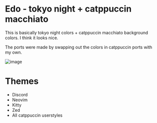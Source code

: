 # Edo - tokyo night + catppuccin macchiato

This is basically tokyo night colors + catppuccin macchiato background colors. I think it looks nice.

The ports were made by swapping out the colors in catppuccin ports with my own.

![image](https://github.com/user-attachments/assets/75cc8720-48d6-4f8e-8fd1-b631f042e242)


# Themes

- Discord
- Neovim
- Kitty
- Zed
- All catppuccin userstyles
